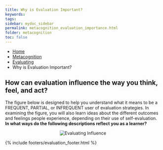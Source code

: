 ```yaml
---
title: Why is Evaluation Important?
keywords: 
tags: 
sidebar: mydoc_sidebar
permalink: metacognition_evaluation_importance.html
folder: metacognition
toc: false
---
```


<ul class="breadcrumb">
    <li><a href="index.html">Home</a></li>
    <li><a href="metacognition.html">Metacognition</a></li>
    <li><a href="metacognition_evaluation.html">Evaluating</a></li>
    <li class="active">Why is Evaluation Important?</li>
</ul>

## How can evaluation influence the way you think, feel, and act?

The figure below is designed to help you understand what it means to be a FREQUENT, PARTIAL, or INFREQUENT user of evaluation strategies. In examining the figure, you will also learn ideas about the different outcomes and feelings people experience, depending on their use of self-evaluation. **In what ways do the following descriptions reflect you as a learner?**

<center><img src='images/Evaluation-LEARN.PNG' alt='Evaluating Influence' /></center>


{% include footers/evaluation_footer.html %}



